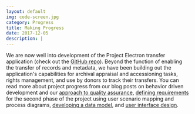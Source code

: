 ```yaml
---
layout: default
img: code-screen.jpg
category: Progress
title: Making Progress
date: 2017-12-05
description: |
---
```


We are now well into development of the Project Electron transfer application (check out the [GitHub repo](https://github.com/RockefellerArchiveCenter/aurora)). Beyond the function of enabling the transfer of records and metadata, we have been building out the application's capabilities for archival appraisal and accessioning tasks, rights management, and use by donors to track their transfers. You can read more about project progress from our blog posts on behavior driven development and our [approach to quality assurance](http://blog.rockarch.org/?p=1832), [defining requirements](http://blog.rockarch.org/?p=1859) for the second phase of the project using user scenario mapping and process diagrams, [developing a data model](http://blog.rockarch.org/?p=1865), and [user interface design](http://blog.rockarch.org/?p=1923). 
